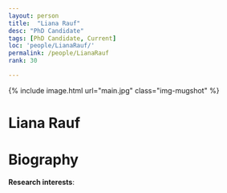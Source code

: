 ```yaml
---
layout: person
title:  "Liana Rauf"
desc: "PhD Candidate"
tags: [PhD Candidate, Current]
loc: 'people/LianaRauf/'
permalink: /people/LianaRauf
rank: 30

---
```

 
{% include image.html url="main.jpg" class="img-mugshot" %}
<div class="text-center" markdown="1">

# Liana Rauf

</div>
 
# Biography

**Research interests**: 